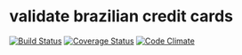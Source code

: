 # validate brazilian credit cards

[![Build Status](https://travis-ci.org/vinyvicente/credit-card-brands.svg?branch=master)](https://travis-ci.org/vinyvicente/credit-card-brands)
[![Coverage Status](https://coveralls.io/repos/github/vinyvicente/credit-card-brands/badge.svg?branch=master)](https://coveralls.io/github/vinyvicente/credit-card-brands?branch=master)
[![Code Climate](https://codeclimate.com/github/vinyvicente/credit-card-brands/badges/gpa.svg)](https://codeclimate.com/github/vinyvicente/credit-card-brands)
